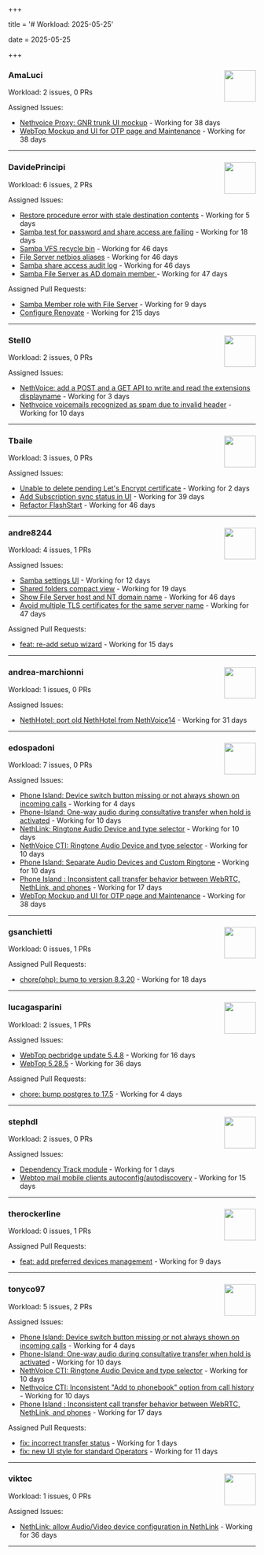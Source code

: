 +++

title = '# Workload: 2025-05-25'

date = 2025-05-25

+++

### AmaLuci <img src='https://avatars.githubusercontent.com/u/166636295?v=4&s=64' width='64' height='64' style='float:right;' /> ###
Workload: 2 issues, 0 PRs


Assigned Issues:
- [Nethvoice Proxy: GNR trunk UI mockup](https://github.com/NethServer/dev/issues/7411) - Working for 38 days
- [WebTop Mockup and UI for OTP page and Maintenance](https://github.com/NethServer/dev/issues/7410) - Working for 38 days
---

### DavidePrincipi <img src='https://avatars.githubusercontent.com/u/2920838?v=4&s=64' width='64' height='64' style='float:right;' /> ###
Workload: 6 issues, 2 PRs


Assigned Issues:
- [Restore procedure error with stale destination contents](https://github.com/NethServer/dev/issues/7470) - Working for 5 days
- [Samba test for password and share access are failing](https://github.com/NethServer/dev/issues/7443) - Working for 18 days
- [Samba VFS recycle bin](https://github.com/NethServer/dev/issues/7390) - Working for 46 days
- [File Server netbios aliases](https://github.com/NethServer/dev/issues/7388) - Working for 46 days
- [Samba share access audit log](https://github.com/NethServer/dev/issues/7386) - Working for 46 days
- [Samba File Server as AD domain member ](https://github.com/NethServer/dev/issues/7384) - Working for 47 days

Assigned Pull Requests:
- [Samba Member role with File Server](https://github.com/NethServer/ns8-samba/pull/91) - Working for 9 days
- [Configure Renovate](https://github.com/NethServer/ns8-passbolt/pull/1) - Working for 215 days
---

### Stell0 <img src='https://avatars.githubusercontent.com/u/4547897?v=4&s=64' width='64' height='64' style='float:right;' /> ###
Workload: 2 issues, 0 PRs


Assigned Issues:
- [NethVoice: add a POST and a GET API to write and read the extensions displayname](https://github.com/NethServer/dev/issues/7475) - Working for 3 days
- [Nethvoice voicemails recognized as spam due to invalid header](https://github.com/NethServer/dev/issues/7461) - Working for 10 days
---

### Tbaile <img src='https://avatars.githubusercontent.com/u/8052641?v=4&s=64' width='64' height='64' style='float:right;' /> ###
Workload: 3 issues, 0 PRs


Assigned Issues:
- [Unable to delete pending Let's Encrypt certificate](https://github.com/NethServer/nethsecurity/issues/1226) - Working for 2 days
- [Add Subscription sync status in UI](https://github.com/NethServer/nethsecurity/issues/1176) - Working for 39 days
- [Refactor FlashStart](https://github.com/NethServer/nethsecurity/issues/1162) - Working for 46 days
---

### andre8244 <img src='https://avatars.githubusercontent.com/u/4612169?v=4&s=64' width='64' height='64' style='float:right;' /> ###
Workload: 4 issues, 1 PRs


Assigned Issues:
- [Samba settings UI](https://github.com/NethServer/dev/issues/7455) - Working for 12 days
- [Shared folders compact view](https://github.com/NethServer/dev/issues/7439) - Working for 19 days
- [Show File Server host and NT domain name](https://github.com/NethServer/dev/issues/7387) - Working for 46 days
- [Avoid multiple TLS certificates for the same server name](https://github.com/NethServer/dev/issues/7383) - Working for 47 days

Assigned Pull Requests:
- [feat: re-add setup wizard](https://github.com/NethServer/nethsecurity-docs/pull/166) - Working for 15 days
---

### andrea-marchionni <img src='https://avatars.githubusercontent.com/u/6448460?v=4&s=64' width='64' height='64' style='float:right;' /> ###
Workload: 1 issues, 0 PRs


Assigned Issues:
- [NethHotel: port old NethHotel from NethVoice14](https://github.com/NethServer/dev/issues/7425) - Working for 31 days
---

### edospadoni <img src='https://avatars.githubusercontent.com/u/6152486?v=4&s=64' width='64' height='64' style='float:right;' /> ###
Workload: 7 issues, 0 PRs


Assigned Issues:
- [Phone Island: Device switch button missing or not always shown on incoming calls](https://github.com/NethServer/dev/issues/7473) - Working for 4 days
- [Phone-Island: One-way audio during consultative transfer when hold is activated](https://github.com/NethServer/dev/issues/7462) - Working for 10 days
- [NethLink: Ringtone Audio Device and type selector](https://github.com/NethServer/dev/issues/7460) - Working for 10 days
- [NethVoice CTI: Ringtone Audio Device and type selector](https://github.com/NethServer/dev/issues/7459) - Working for 10 days
- [Phone Island: Separate Audio Devices and Custom Ringtone](https://github.com/NethServer/dev/issues/7458) - Working for 10 days
- [Phone Island : Inconsistent call transfer behavior between WebRTC, NethLink, and phones](https://github.com/NethServer/dev/issues/7444) - Working for 17 days
- [WebTop Mockup and UI for OTP page and Maintenance](https://github.com/NethServer/dev/issues/7410) - Working for 38 days
---

### gsanchietti <img src='https://avatars.githubusercontent.com/u/804596?v=4&s=64' width='64' height='64' style='float:right;' /> ###
Workload: 0 issues, 1 PRs


Assigned Pull Requests:
- [chore(php): bump to version 8.3.20](https://github.com/NethServer/ns8-webtop/pull/120) - Working for 18 days
---

### lucagasparini <img src='https://avatars.githubusercontent.com/u/11161326?v=4&s=64' width='64' height='64' style='float:right;' /> ###
Workload: 2 issues, 1 PRs


Assigned Issues:
- [WebTop pecbridge update 5.4.8](https://github.com/NethServer/dev/issues/7447) - Working for 16 days
- [WebTop 5.28.5](https://github.com/NethServer/dev/issues/7415) - Working for 36 days

Assigned Pull Requests:
- [chore: bump postgres to 17.5](https://github.com/NethServer/ns8-webtop/pull/129) - Working for 4 days
---

### stephdl <img src='https://avatars.githubusercontent.com/u/3164851?v=4&s=64' width='64' height='64' style='float:right;' /> ###
Workload: 2 issues, 0 PRs


Assigned Issues:
- [Dependency Track module](https://github.com/NethServer/dev/issues/7477) - Working for 1 days
- [Webtop mail mobile clients autoconfig/autodiscovery](https://github.com/NethServer/dev/issues/7451) - Working for 15 days
---

### therockerline <img src='https://avatars.githubusercontent.com/u/12746889?v=4&s=64' width='64' height='64' style='float:right;' /> ###
Workload: 0 issues, 1 PRs


Assigned Pull Requests:
- [feat: add preferred devices management](https://github.com/NethServer/nethlink/pull/64) - Working for 9 days
---

### tonyco97 <img src='https://avatars.githubusercontent.com/u/36625268?v=4&s=64' width='64' height='64' style='float:right;' /> ###
Workload: 5 issues, 2 PRs


Assigned Issues:
- [Phone Island: Device switch button missing or not always shown on incoming calls](https://github.com/NethServer/dev/issues/7473) - Working for 4 days
- [Phone-Island: One-way audio during consultative transfer when hold is activated](https://github.com/NethServer/dev/issues/7462) - Working for 10 days
- [NethVoice CTI: Ringtone Audio Device and type selector](https://github.com/NethServer/dev/issues/7459) - Working for 10 days
- [Nethvoice CTI: Inconsistent "Add to phonebook" option from call history](https://github.com/NethServer/dev/issues/7457) - Working for 10 days
- [Phone Island : Inconsistent call transfer behavior between WebRTC, NethLink, and phones](https://github.com/NethServer/dev/issues/7444) - Working for 17 days

Assigned Pull Requests:
- [fix: incorrect transfer status](https://github.com/nethesis/phone-island/pull/98) - Working for 1 days
- [fix: new UI style for standard Operators](https://github.com/nethesis/nethvoice-cti/pull/306) - Working for 11 days
---

### viktec <img src='https://avatars.githubusercontent.com/u/48328088?v=4&s=64' width='64' height='64' style='float:right;' /> ###
Workload: 1 issues, 0 PRs


Assigned Issues:
- [NethLink: allow Audio/Video device configuration in NethLink](https://github.com/NethServer/dev/issues/7414) - Working for 36 days
---

